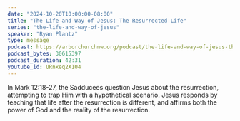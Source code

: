 ```yaml
---
date: "2024-10-20T10:00:00-08:00"
title: "The Life and Way of Jesus: The Resurrected Life"
series: "the-life-and-way-of-jesus"
speaker: "Ryan Plantz"
type: message
podcast: https://arborchurchnw.org/podcast/the-life-and-way-of-jesus-the-resurrected-life.mp3
podcast_bytes: 30615397
podcast_duration: 42:31
youtube_id: URnxeq2X104
---
```


In Mark 12:18-27, the Sadducees question Jesus about the resurrection, attempting to trap Him with a hypothetical scenario. Jesus responds by teaching that life after the resurrection is different, and affirms both the power of God and the reality of the resurrection.
